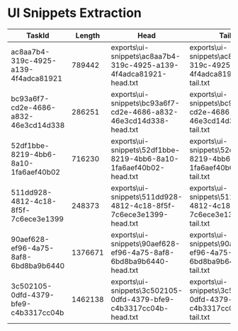 ﻿# UI Snippets Extraction

| TaskId | Length | Head | Tail |
|--------|--------|------|------|
| ac8aa7b4-319c-4925-a139-4f4adca81921 | 789442 | exports\ui-snippets\ac8aa7b4-319c-4925-a139-4f4adca81921-head.txt | exports\ui-snippets\ac8aa7b4-319c-4925-a139-4f4adca81921-tail.txt |
| bc93a6f7-cd2e-4686-a832-46e3cd14d338 | 286251 | exports\ui-snippets\bc93a6f7-cd2e-4686-a832-46e3cd14d338-head.txt | exports\ui-snippets\bc93a6f7-cd2e-4686-a832-46e3cd14d338-tail.txt |
| 52df1bbe-8219-4bb6-8a10-1fa6aef40b02 | 716230 | exports\ui-snippets\52df1bbe-8219-4bb6-8a10-1fa6aef40b02-head.txt | exports\ui-snippets\52df1bbe-8219-4bb6-8a10-1fa6aef40b02-tail.txt |
| 511dd928-4812-4c18-8f5f-7c6ece3e1399 | 248373 | exports\ui-snippets\511dd928-4812-4c18-8f5f-7c6ece3e1399-head.txt | exports\ui-snippets\511dd928-4812-4c18-8f5f-7c6ece3e1399-tail.txt |
| 90aef628-ef96-4a75-8af8-6bd8ba9b6440 | 1376671 | exports\ui-snippets\90aef628-ef96-4a75-8af8-6bd8ba9b6440-head.txt | exports\ui-snippets\90aef628-ef96-4a75-8af8-6bd8ba9b6440-tail.txt |
| 3c502105-0dfd-4379-bfe9-c4b3317cc04b | 1462138 | exports\ui-snippets\3c502105-0dfd-4379-bfe9-c4b3317cc04b-head.txt | exports\ui-snippets\3c502105-0dfd-4379-bfe9-c4b3317cc04b-tail.txt |
